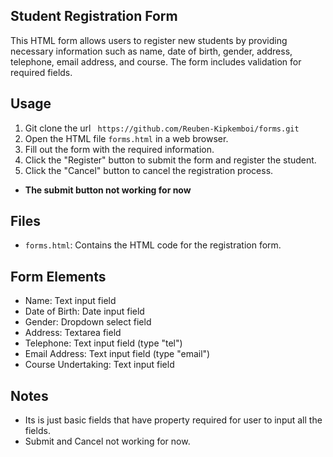 ## Student Registration Form

This HTML form allows users to register new students by providing necessary information such as name, date of birth, gender, address, telephone, email address, and course. The form includes validation for required fields.

## Usage

1. Git clone the url ` https://github.com/Reuben-Kipkemboi/forms.git`
2. Open the HTML file `forms.html` in a web browser.
2. Fill out the form with the required information.
3. Click the "Register" button to submit the form and register the student.
4. Click the "Cancel" button to cancel the registration process.

- **The submit button not working for now**

## Files

- `forms.html`: Contains the HTML code for the registration form.


## Form Elements

- Name: Text input field
- Date of Birth: Date input field
- Gender: Dropdown select field
- Address: Textarea field
- Telephone: Text input field (type "tel")
- Email Address: Text input field (type "email")
- Course Undertaking: Text input field

## Notes

- Its is just basic fields that have property required for user to input all the fields.
- Submit and Cancel not working for now.
